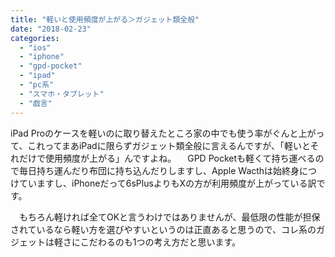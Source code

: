 ```yaml
---
title: "軽いと使用頻度が上がる＞ガジェット類全般"
date: "2018-02-23"
categories: 
  - "ios"
  - "iphone"
  - "gpd-pocket"
  - "ipad"
  - "pc系"
  - "スマホ・タブレット"
  - "戯言"
---
```


iPad Proのケースを軽いのに取り替えたところ家の中でも使う率がぐんと上がって、これってまあiPadに限らずガジェット類全般に言えるんですが、「軽いとそれだけで使用頻度が上がる」んですよね。 　GPD Pocketも軽くて持ち運べるので毎日持ち運んだり布団に持ち込んだりしますし、Apple Wacthは始終身につけていますし、iPhoneだって6sPlusよりもXの方が利用頻度が上がっている訳です。

　もちろん軽ければ全てOKと言うわけではありませんが、最低限の性能が担保されているなら軽い方を選びやすいというのは正直あると思うので、コレ系のガジェットは軽さにこだわるのも1つの考え方だと思います。

